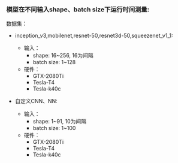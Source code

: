 ### 模型在不同输入shape、batch size下运行时间测量:

数据集：
* inception_v3,mobilenet,resnet-50,resnet3d-50,squeezenet_v1_1: 
  * 输入：
    * shape: 16~256, 16为间隔
    * batch size: 1~128
  * 硬件：
    * GTX-2080Ti
    * Tesla-T4
    * Tesla-k40c
    
* 自定义CNN、NN:
  * 输入：
    * shape: 1~91, 10为间隔
    * batch size: 1~100
  * 硬件：
    * GTX-2080Ti
    * Tesla-T4
    * Tesla-k40c